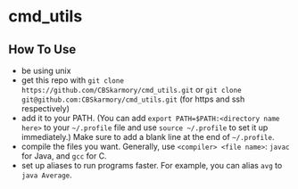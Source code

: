 # cmd_utils

## How To Use
 - be using unix
 - get this repo with `git clone https://github.com/CBSkarmory/cmd_utils.git` or 
 `git clone git@github.com:CBSkarmory/cmd_utils.git` (for https and ssh respectively)
 - add it to your PATH. (You can add `export PATH=$PATH:<directory name here>` to 
 your `~/.profile` file and use `source ~/.profile` to set it up immediately.) 
 Make sure to add a blank line at the end of `~/.profile`.
 - compile the files you want. Generally, use `<compiler> <file name>`: `javac` for Java, and `gcc` for C. 
 - set up aliases to run programs faster. For example, you can alias `avg` to `java Average`.
